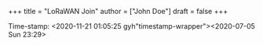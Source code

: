 +++
title = "LoRaWAN Join"
author = ["John Doe"]
draft = false
+++

Time-stamp: <2020-11-21 01:05:25 gyh"timestamp-wrapper"><span class="timestamp">&lt;2020-07-05 Sun 23:29&gt;</span></span>
